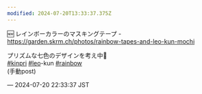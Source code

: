 ```yaml
---
modified: 2024-07-20T13:33:37.375Z
---
```


<p>🆕 レインボーカラーのマスキングテープ - <a href="https://garden.skrm.ch/photos/rainbow-tapes-and-leo-kun-mochi" target="_blank" rel="nofollow noopener noreferrer" translate="no"><span class="invisible">https://</span><span class="ellipsis">garden.skrm.ch/photos/rainbow-</span><span class="invisible">tapes-and-leo-kun-mochi</span></a></p><p>プリズムな七色のデザインを考え中🌈<br /><a href="https://mastodon.social/tags/kinpri" class="mention hashtag" rel="tag">#<span>kinpri</span></a> <a href="https://mastodon.social/tags/leo" class="mention hashtag" rel="tag">#<span>leo</span></a>-kun <a href="https://mastodon.social/tags/rainbow" class="mention hashtag" rel="tag">#<span>rainbow</span></a> <br />(手動post)</p>

&mdash; 2024-07-20 22:33:37 JST

<!-- Original URL: https://mastodon.social/@sakuramochi0/112819071704749760-->
